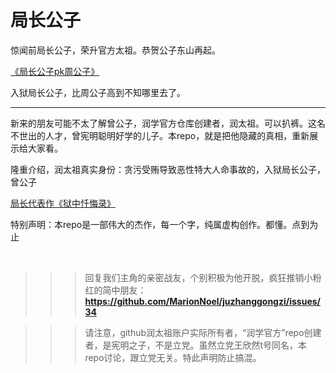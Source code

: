 # 局长公子

惊闻前局长公子，荣升官方太祖。恭贺公子东山再起。

[《局长公子pk周公子》](/%E5%B1%80%E9%95%BF%E5%85%AC%E5%AD%90pk%E5%91%A8%E5%85%AC%E5%AD%90.md)

入狱局长公子，比周公子高到不知哪里去了。

--------------

新来的朋友可能不太了解曾公子，润学官方仓库创建者，润太祖。可以扒裤。这名不世出的人才，曾宪明聪明好学的儿子。本repo，就是把他隐藏的真相，重新展示给大家看。

隆重介绍，润太祖真实身份：贪污受贿导致恶性特大人命事故的，入狱局长公子，曾公子 

[局长代表作《狱中忏悔录》](/曾宪明局长代表作《狱中忏悔录》.md)

特别声明：本repo是一部伟大的杰作，每一个字，纯属虚构创作。都懂。点到为止

</br>

>>>回复我们主角的亲密战友，个别积极为他开脱，疯狂推销小粉红的简中朋友：**https://github.com/MarionNoel/juzhanggongzi/issues/34**

>>>请注意，github润太祖账户实际所有者，“润学官方”repo创建者，是宪明之子，不是立党。虽然立党王欣然t号同名，本repo讨论，跟立党无关。特此声明防止搞混。
